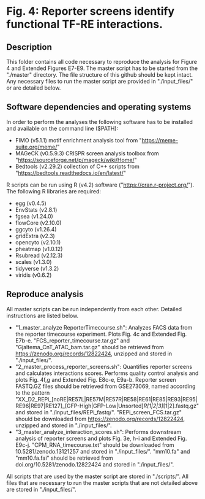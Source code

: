 # Fig. 4: Reporter screens identify functional TF-RE interactions.

## Description
This folder contains all code necessary to reproduce the analysis for Figure 4 and Extended Figures E7-E9. The master script has to be started from the "./master" directory. The file structure of this github should be kept intact. Any necessary files to run the master script are provided in "./input_files/" or are detailed below.


## Software dependencies and operating systems
In order to perform the analyses the following software has to be installed and available on the command line ($PATH):
- FIMO (v5.1.1) motif enrichment analysis tool from "https://meme-suite.org/meme/"
- MAGeCK (v0.5.9.3) CRISPR screen analysis toolbox from "https://sourceforge.net/p/mageck/wiki/Home/"
- Bedtools (v2.29.2) collection of C++ scripts from "https://bedtools.readthedocs.io/en/latest/"

R scripts can be run using R (v4.2) software ("https://cran.r-project.org/"). The following R libraries are required:
- egg (v0.4.5)
- EnvStats (v2.8.1)
- fgsea (v1.24.0)
- flowCore (v2.10.0)
- ggcyto (v1.26.4)
- gridExtra (v2.3)
- opencyto (v2.10.1)
- pheatmap (v1.0.12)
- Rsubread (v2.12.3)
- scales (v1.3.0)
- tidyverse (v1.3.2)
- viridis (v0.6.2)


## Reproduce analysis
All master scripts can be run independently from each other. Detailed instructions are listed below.

- "1_master_analyze ReporterTimecourse.sh": Analyzes FACS data from the reporter timecourse experiment. Plots Fig. 4c and Extended Fig. E7b-e. "FCS_reporter_timecourse.tar.gz" and "Gjaltema_CnT_ATAC_bam.tar.gz" should be retrieved from https://zenodo.org/records/12822424, unzipped and stored in "./input_files/".
- "2_master_process_reporter_screens.sh": Quantifies reporter screens and calculates interactions scores. Performs quality control analysis and plots Fig. 4f,g and Extended Fig. E8c-e, E9a-b. Reporter screen FASTQ.GZ files should be retrieved from GSE273069, named according to the pattern "XX_D2_REPi_[noRE|RE57L|RE57M|RE57R|RE58|RE61|RE85|RE93|RE95|RE96|RE97|RE127]_[GFP-High|GFP-Low|Unsorted]_R[1|2|3]_[1|2].fastq.gz" and stored in "./input_files/REPi_fastq/". "REPi_screen_FCS.tar.gz" should be downloaded from https://zenodo.org/records/12822424, unzipped and stored in "./input_files/".
- "3_master_analyze_interaction_scores.sh": Performs downstream analysis of reporter screens and plots Fig. 3e, h-i and Extended Fig. E9c-j. "CPM_RNA_timecourse.txt" should be downloaded from 10.5281/zenodo.13121257 and stored in "./input_files/". "mm10.fa" and "mm10.fa.fai" should be retrieved from doi.org/10.5281/zenodo.12822424 and stored in "./input_files/".

All scripts that are used by the master script are stored in "./scripts/". All files that are necessary to run the master scripts that are not detailed above are stored in "./input_files/".
